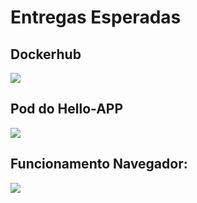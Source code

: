 # Entregas Esperadas

## Dockerhub
![](/Projeto-CI-CD/IMG/DOCKERHUB.png)

## Pod do Hello-APP

![](/Projeto-CI-CD/IMG/PODS.png)

## Funcionamento Navegador:

![](/Projeto-CI-CD/IMG/TESTENONAVEGADOR.png)